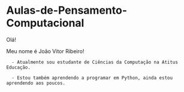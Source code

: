 # Aulas-de-Pensamento-Computacional

Olá! 

Meu nome é João Vitor Ribeiro! 

      - Atualmente sou estudante de Ciências da Computação na Atitus Educação.
      
      - Estou também aprendendo a programar em Python, ainda estou aprendendo aos poucos.
